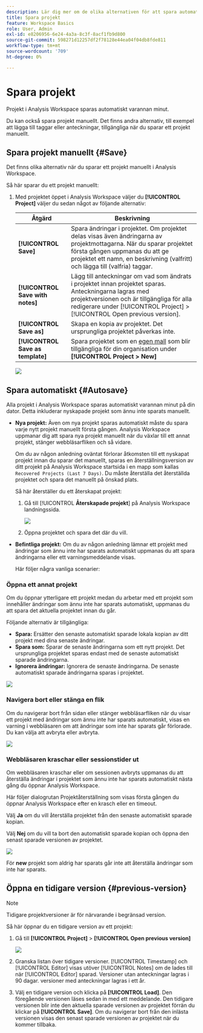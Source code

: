 ```yaml
---
description: Lär dig mer om de olika alternativen för att spara automatiskt, spara som, spara som mall och öppna tidigare versioner.
title: Spara projekt
feature: Workspace Basics
role: User, Admin
exl-id: e8206956-6e24-4a3a-8c3f-8acf1fb9d800
source-git-commit: 598271d12257df2f78128e44ea04f04db8fde811
workflow-type: tm+mt
source-wordcount: '709'
ht-degree: 0%

---
```


# Spara projekt

Projekt i Analysis Workspace sparas automatiskt varannan minut.

Du kan också spara projekt manuellt. Det finns andra alternativ, till exempel att lägga till taggar eller anteckningar, tillgängliga när du sparar ett projekt manuellt.

## Spara projekt manuellt {#Save}

Det finns olika alternativ när du sparar ett projekt manuellt i Analysis Workspace.

Så här sparar du ett projekt manuellt:

1. Med projektet öppet i Analysis Workspace väljer du **[!UICONTROL Project]** väljer du sedan något av följande alternativ:

   | Åtgärd | Beskrivning |
   |---|---| 
   | **[!UICONTROL Save]** | Spara ändringar i projektet. Om projektet delas visas även ändringarna av projektmottagarna. När du sparar projektet första gången uppmanas du att ge projektet ett namn, en beskrivning (valfritt) och lägga till (valfria) taggar. |
   | **[!UICONTROL Save with notes]** | Lägg till anteckningar om vad som ändrats i projektet innan projektet sparas. Anteckningarna lagras med projektversionen och är tillgängliga för alla redigerare under [!UICONTROL Project] > [!UICONTROL Open previous version]. |
   | **[!UICONTROL Save as]** | Skapa en kopia av projektet. Det ursprungliga projektet påverkas inte. |
   | **[!UICONTROL Save as template]** | Spara projektet som en [egen mall](https://experienceleague.adobe.com/docs/analytics/analyze/analysis-workspace/build-workspace-project/starter-projects.html) som blir tillgängliga för din organisation under **[!UICONTROL Project > New]** |

   ![](assets/save-project.png)

## Spara automatiskt {#Autosave}

Alla projekt i Analysis Workspace sparas automatiskt varannan minut på din dator. Detta inkluderar nyskapade projekt som ännu inte sparats manuellt.

* **Nya projekt:** Även om nya projekt sparas automatiskt måste du spara varje nytt projekt manuellt första gången. Analysis Workspace uppmanar dig att spara nya projekt manuellt när du växlar till ett annat projekt, stänger webbläsarfliken och så vidare.

   Om du av någon anledning oväntat förlorar åtkomsten till ett nyskapat projekt innan du sparar det manuellt, sparas en återställningsversion av ditt projekt på Analysis Workspace startsida i en mapp som kallas `Recovered Projects (Last 7 Days)`. Du måste återställa det återställda projektet och spara det manuellt på önskad plats.

   Så här återställer du ett återskapat projekt:

   1. Gå till [!UICONTROL **Återskapade projekt**] på Analysis Workspace landningssida.

      ![](assets/recovered-folder.png)

   1. Öppna projektet och spara det där du vill.

* **Befintliga projekt:** Om du av någon anledning lämnar ett projekt med ändringar som ännu inte har sparats automatiskt uppmanas du att spara ändringarna eller ett varningsmeddelande visas.

   Här följer några vanliga scenarier:

### Öppna ett annat projekt

Om du öppnar ytterligare ett projekt medan du arbetar med ett projekt som innehåller ändringar som ännu inte har sparats automatiskt, uppmanas du att spara det aktuella projektet innan du går.

Följande alternativ är tillgängliga:

* **Spara:** Ersätter den senaste automatiskt sparade lokala kopian av ditt projekt med dina senaste ändringar.
* **Spara som:** Sparar de senaste ändringarna som ett nytt projekt. Det ursprungliga projektet sparas endast med de senaste automatiskt sparade ändringarna.
* **Ignorera ändringar:** Ignorera de senaste ändringarna. De senaste automatiskt sparade ändringarna sparas i projektet.

![](assets/existing-save.png)

### Navigera bort eller stänga en flik

Om du navigerar bort från sidan eller stänger webbläsarfliken när du visar ett projekt med ändringar som ännu inte har sparats automatiskt, visas en varning i webbläsaren om att ändringar som inte har sparats går förlorade. Du kan välja att avbryta eller avbryta.

![](assets/browser-image.png)

### Webbläsaren kraschar eller sessionstider ut

Om webbläsaren kraschar eller om sessionen avbryts uppmanas du att återställa ändringar i projektet som ännu inte har sparats automatiskt nästa gång du öppnar Analysis Workspace.

Här följer dialogrutan Projektåterställning som visas första gången du öppnar Analysis Workspace efter en krasch eller en timeout.

Välj **Ja** om du vill återställa projektet från den senaste automatiskt sparade kopian.

Välj **Nej** om du vill ta bort den automatiskt sparade kopian och öppna den senast sparade versionen av projektet.

![](assets/project-recovery.png)

För **new** projekt som aldrig har sparats går inte att återställa ändringar som inte har sparats.

## Öppna en tidigare version {#previous-version}

>[!NOTE]
>
>Tidigare projektversioner är för närvarande i begränsad version.

Så här öppnar du en tidigare version av ett projekt:

1. Gå till **[!UICONTROL Project]** > **[!UICONTROL Open previous version]**

   ![](assets/previous-versions.png)

1. Granska listan över tidigare versioner.
   [!UICONTROL Timestamp] och [!UICONTROL Editor] visas utöver [!UICONTROL Notes] om de lades till när [!UICONTROL Editor] sparad. Versioner utan anteckningar lagras i 90 dagar. versioner med anteckningar lagras i ett år.
1. Välj en tidigare version och klicka på **[!UICONTROL Load]**.
Den föregående versionen läses sedan in med ett meddelande. Den tidigare versionen blir inte den aktuella sparade versionen av projektet förrän du klickar på **[!UICONTROL Save]**. Om du navigerar bort från den inlästa versionen visas den senast sparade versionen av projektet när du kommer tillbaka.
